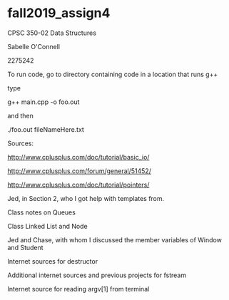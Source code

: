 # fall2019_assign4

CPSC 350-02 Data Structures

Sabelle O'Connell

2275242

To run code, go to directory containing code in a location that runs g++

type

g++ main.cpp -o foo.out

and then

./foo.out fileNameHere.txt


Sources:

http://www.cplusplus.com/doc/tutorial/basic_io/

http://www.cplusplus.com/forum/general/51452/

http://www.cplusplus.com/doc/tutorial/pointers/

Jed, in Section 2, who I got help with templates from.

Class notes on Queues

Class Linked List and Node

Jed and Chase, with whom I discussed the member variables of Window and Student

Internet sources for destructor

Additional internet sources and previous projects for fstream

Internet source for reading argv[1] from terminal
